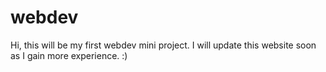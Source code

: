 # webdev
Hi, this will be my first webdev mini project. I will update this website soon as I gain more experience. :) 
